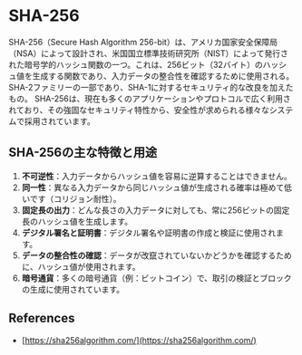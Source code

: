 # SHA-256

SHA-256（Secure Hash Algorithm 256-bit）は、アメリカ国家安全保障局（NSA）によって設計され、米国国立標準技術研究所（NIST）によって発行された暗号学的ハッシュ関数の一つ。これは、256ビット（32バイト）のハッシュ値を生成する関数であり、入力データの整合性を確認するために使用される。SHA-2ファミリーの一部であり、SHA-1に対するセキュリティ的な改良を加えたもの。
SHA-256は、現在も多くのアプリケーションやプロトコルで広く利用されており、その強固なセキュリティ特性から、安全性が求められる様々なシステムで採用されています。

## SHA-256の主な特徴と用途

1. **不可逆性**：入力データからハッシュ値を容易に逆算することはできません。
2. **同一性**：異なる入力データから同じハッシュ値が生成される確率は極めて低いです（コリジョン耐性）。
3. **固定長の出力**：どんな長さの入力データに対しても、常に256ビットの固定長のハッシュ値を生成します。
4. **デジタル署名と証明書**：デジタル署名や証明書の作成と検証に使用されます。
5. **データの整合性の確認**：データが改竄されていないかどうかを確認するために、ハッシュ値が使用されます。
6. **暗号通貨**：多くの暗号通貨（例：ビットコイン）で、取引の検証とブロックの生成に使用されています。

## References

- [https://sha256algorithm.com/](https://sha256algorithm.com/)
